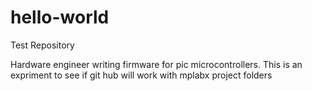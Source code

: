 # hello-world
Test Repository

Hardware engineer writing firmware for pic microcontrollers.
This is an expriment to see if git hub will work with mplabx project folders
